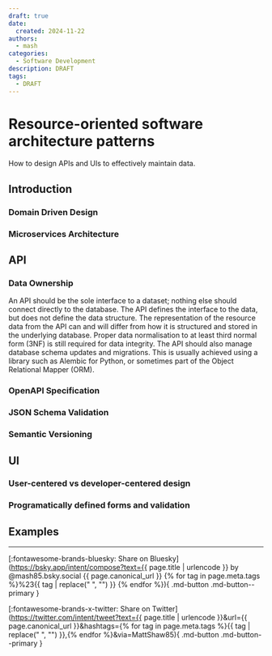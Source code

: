 ```yaml
---
draft: true
date:
  created: 2024-11-22
authors:
  - mash
categories:
  - Software Development
description: DRAFT
tags:
  - DRAFT
---
```


# Resource-oriented software architecture patterns

How to design APIs and UIs to effectively maintain data.

<!-- more -->

## Introduction

### Domain Driven Design

### Microservices Architecture

## API

### Data Ownership

An API should be the sole interface to a dataset; nothing else should connect directly to the database. The API defines the interface to the data, but does not define the data structure. The representation of the resource data from the API can and will differ from how it is structured and stored in the underlying database. Proper data normalisation to at least third normal form (3NF) is still required for data integrity.
The API should also manage database schema updates and migrations. This is usually achieved using a library such as Alembic for Python, or sometimes part of the Object Relational Mapper (ORM).

### OpenAPI Specification

### JSON Schema Validation

### Semantic Versioning

## UI

### User-centered vs developer-centered design

### Programatically defined forms and validation

## Examples

---

[:fontawesome-brands-bluesky: Share on Bluesky](https://bsky.app/intent/compose?text={{ page.title | urlencode }} by @mash85.bsky.social {{ page.canonical_url }} {% for tag in page.meta.tags %}%23{{ tag | replace(" ", "") }} {% endfor %}){ .md-button .md-button--primary }

[:fontawesome-brands-x-twitter: Share on Twitter](https://twitter.com/intent/tweet?text={{ page.title | urlencode }}&url={{ page.canonical_url }}&hashtags={% for tag in page.meta.tags %}{{ tag | replace(" ", "") }},{% endfor %}&via=MattShaw85){ .md-button .md-button--primary }
